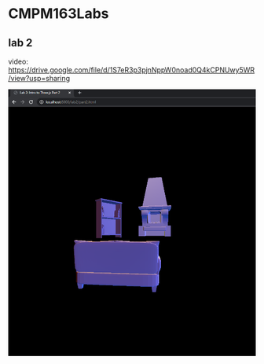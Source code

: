 # CMPM163Labs #
## lab 2 ##
video: https://drive.google.com/file/d/1S7eR3p3pjnNppW0noad0Q4kCPNUwy5WR/view?usp=sharing

![](images/lab2_part2_screenshot.png)